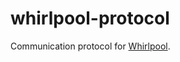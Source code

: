 # whirlpool-protocol

Communication protocol for [Whirlpool](https://github.com/Samourai-Wallet/Whirlpool).
